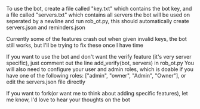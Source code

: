 To use the bot, create a file called "key.txt" which contains the bot key, and a file called "servers.txt" which contains all servers the bot will be used on seperated by a newline and run rob_ot.py, this should automatically create servers.json and reminders.json

Currently some of the features crash out when given invalid keys, the bot still works, but I'll be trying to fix these once I have time 

If you want to use the bot and don't want the verify feature (it's very server specific), just comment out the line add_verify(bot, servers)
in rob_ot.py
You will also need to configure your user and admin roles, which is doable if you have one of the following roles:
 ["admin", "owner", "Admin", "Owner"], or edit the servers.json file directly

If you want to fork(or want me to think about adding specific features), let me know, I'd love to hear your thoughts on the bot

